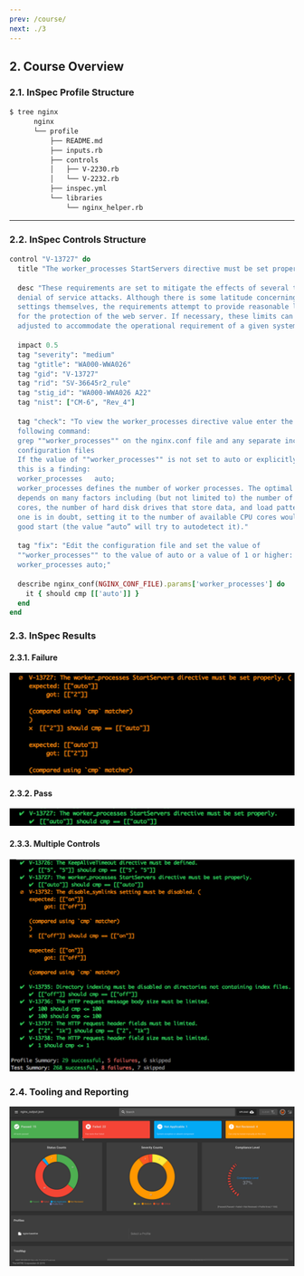 ```yaml
---
prev: /course/
next: ./3
---
```


## 2. Course Overview

### 2.1. InSpec Profile Structure

```bash
$ tree nginx
      nginx
      └── profile
          ├── README.md
          ├── inputs.rb
          ├── controls
          │   ├── V-2230.rb
          │   └── V-2232.rb
          ├── inspec.yml
          └── libraries
              └── nginx_helper.rb
```

---

### 2.2. InSpec Controls Structure

```ruby
control "V-13727" do
  title "The worker_processes StartServers directive must be set properly."

  desc "These requirements are set to mitigate the effects of several types of
  denial of service attacks. Although there is some latitude concerning the
  settings themselves, the requirements attempt to provide reasonable limits
  for the protection of the web server. If necessary, these limits can be
  adjusted to accommodate the operational requirement of a given system."

  impact 0.5
  tag "severity": "medium"
  tag "gtitle": "WA000-WWA026"
  tag "gid": "V-13727"
  tag "rid": "SV-36645r2_rule"
  tag "stig_id": "WA000-WWA026 A22"
  tag "nist": ["CM-6", "Rev_4"]

  tag "check": "To view the worker_processes directive value enter the
  following command:
  grep ""worker_processes"" on the nginx.conf file and any separate included
  configuration files
  If the value of ""worker_processes"" is not set to auto or explicitly set,
  this is a finding:
  worker_processes   auto;
  worker_processes defines the number of worker processes. The optimal value
  depends on many factors including (but not limited to) the number of CPU
  cores, the number of hard disk drives that store data, and load pattern. When
  one is in doubt, setting it to the number of available CPU cores would be a
  good start (the value “auto” will try to autodetect it)."

  tag "fix": "Edit the configuration file and set the value of
  ""worker_processes"" to the value of auto or a value of 1 or higher:
  worker_processes auto;"

  describe nginx_conf(NGINX_CONF_FILE).params['worker_processes'] do
    it { should cmp [['auto']] }
  end
end
```

### 2.3. InSpec Results

#### 2.3.1. Failure

![Alt text](../assets/img/InSpec_Failure.png)

#### 2.3.2. Pass

![Alt text](../assets/img/InSpec_Pass.png)

#### 2.3.3. Multiple Controls

![Alt text](../assets/img/InSpec_Multiple_Controls.png)

### 2.4. Tooling and Reporting

![Alt text](../assets/img/Heimdall_Results.png)
